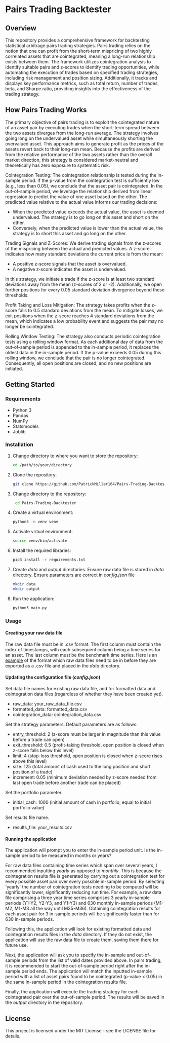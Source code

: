 # Pairs Trading Backtester

## Overview

This repository provides a comprehensive framework for backtesting statistical arbitrage pairs trading strategies. 
Pairs trading relies on the notion that one can profit from the short-term mispricing of two highly correlated assets that are cointegrated, meaning a long-run relationship exists between them. 
The framework utilizes cointegration analysis to identify suitable pairs and z-scores to identify trading opportunities, while automating the execution of trades based on specified trading strategies, including risk management and position sizing. 
Additionally, it tracks and displays key performance metrics, such as total return, number of trades, beta, and Sharpe ratio, providing insights into the effectiveness of the trading strategy.

## How Pairs Trading Works
The primary objective of pairs trading is to exploit the cointegrated nature of an asset pair by executing trades when the short-term spread between the two assets diverges from the long-run average. The strategy involves going long on the undervalued asset while simultaneously shorting the overvalued asset. This approach aims to generate profit as the prices of the assets revert back to their long-run mean. Because the profits are derived from the relative performance of the two assets rather than the overall market direction, this strategy is considered market-neutral and theoretically has zero exposure to systematic risk.

Cointegration Testing: The cointegration relationship is tested during the in-sample period. If the p-value from the cointegration test is sufficiently low (e.g., less than 0.05), we conclude that the asset pair is cointegrated. In the out-of-sample period, we leverage the relationship derived from linear regression to predict the value of one asset based on the other. The predicted value relative to the actual value informs our trading decisions:

- When the predicted value exceeds the actual value, the asset is deemed undervalued. The strategy is to go long on this asset and short on the other.
- Conversely, when the predicted value is lower than the actual value, the strategy is to short this asset and go long on the other.

Trading Signals and Z-Scores: We derive trading signals from the z-scores of the mispricing between the actual and predicted values. A z-score indicates how many standard deviations the current price is from the mean:

- A positive z-score signals that the asset is overvalued.
- A negative z-score indicates the asset is undervalued.

In this strategy, we initiate a trade if the z-score is at least two standard deviations away from the mean (z-scores of 2 or -2). Additionally, we open further positions for every 0.05 standard deviation divergence beyond these thresholds.

Profit Taking and Loss Mitigation: The strategy takes profits when the z-score falls to 0.5 standard deviations from the mean. To mitigate losses, we exit positions when the z-score reaches 4 standard deviations from the mean, which indicates a low probability event and suggests the pair may no longer be cointegrated.

Rolling Window Testing: The strategy also conducts periodic cointegration tests using a rolling window format. As each additional day of data from the out-of-sample period is appended to the in-sample period, it replaces the oldest data in the in-sample period. If the p-value exceeds 0.05 during this rolling window, we conclude that the pair is no longer cointegrated. Consequently, all open positions are closed, and no new positions are initiated.

## Getting Started

### Requirements

- Python 3
- Pandas
- NumPy
- Statsmodels
- Joblib

### Installation

1. Change directory to where you want to store the repository:
    ```bash
   cd /path/to/your/directory

2. Clone the repository:
   ```bash
   git clone https://github.com/PatrickMiller164/Pairs-Trading-Backtester.git
   
3. Change directory to the repository:
   ```bash
    cd Pairs-Trading-Backtester

4. Create a virtual environment:
    ```bash
   python3 -m venv venv

5. Activate virtual environment:
    ```bash
   source venv/bin/activate

6. Install the required libraries:
    ```bash
   pip3 install -r requirements.txt

7. Create _data_ and _output_ directories. Ensure raw data file is stored in _data_ directory. 
Ensure parameters are correct in _config.json_ file
    ```bash
   mkdir data
   mkdir output
   
8. Run the application:
    ```bash
    python3 main.py

### Usage

#### Creating your raw data file
The raw data file must be in .csv format. 
The first column must contain the index of timestamps, with each subsequent column being a time series for an asset. 
The last column must be the benchmark time series. 
Here is an [example](https://docs.google.com/spreadsheets/d/1eKIyqQmjuK2n7H5-kF-pptQotW78esFFItPCo__xlIE/edit?usp=sharing) 
of the format which raw data files need to be in before they are exported as a .csv file and placed in the _data_ directory.

#### Updating the configuration file (_config.json_)
Set data file names for existing raw data file, and for formatted data and cointegration data files (regardless of whether they have been created yet).
- raw_data: your_raw_data_file.csv
- formatted_data: formatted_data.csv
- cointegration_data: cointegration_data.csv

Set the strategy parameters. Default parameters are as follows: 
- entry_threshold: 2 (z-score must be larger in magnitude than this value before a trade can open) 
- exit_threshold: 0.5 (profit-taking threshold, open position is closed when z-score falls below this level)
- limit: 4 (stop-loss threshold, open position is closed when z-score rises above this level)
- size: 125 (total amount of cash used to the long position and short position of a trade)
- increment: 0.05 (minimum deviation needed by z-score needed from last open trade before another trade can be placed)

Set the portfolio parameter.
- initial_cash: 1000 (initial amount of cash in portfolio, equal to initial portfolio value)

Set results file name.
- results_file: your_results.csv

#### Running the application
The application will prompt you to enter the in-sample period unit. Is the in-sample period to be 
measured in months or years? 

For raw data files containing time series which span over several years, I recommended inputting _yearly_ as opposed to _monthly_. 
This is because the cointegration results file is generated by carrying out a cointegration test for every possible asset pair over every possible in-sample period. 
By selecting 'yearly' the number of cointegration tests needing to be computed will be significantly lower, significantly reducing run time.
For example, a raw data file comprising a three year time series comprises 3 yearly in-sample periods (Y1-Y2, Y2-Y3, and Y1-Y3) and 630 monthly in-sample periods (M1-M2, M1-M3 all the way until M35-M36). 
Obtaining cointegration results for each asset pair for 3 in-sample periods will be significantly faster than for 630 in-sample periods.

Following this, the application will look for existing formatted data and cointegration results files in the _data_ directory.
If they do not exist, the application will use the raw data file to create them, saving them there for future use.

Next, the application will ask you to specify the in-sample and out-of-sample periods from the list of valid dates provided above. 
In pairs trading, it is recommended to start the out-of-sample period right after the in-sample period ends.
The application will match the inputted in-sample period with a list of asset pairs found to be cointegrated (p-value < 0.05) in the same in-sample period in the cointegration results file.

Finally, the application will execute the trading strategy for each cointegrated pair over the out-of-sample period.
The results will be saved in the _output_ directory in the repository.

## License
This project is licensed under the MIT License - see the LICENSE file for details.